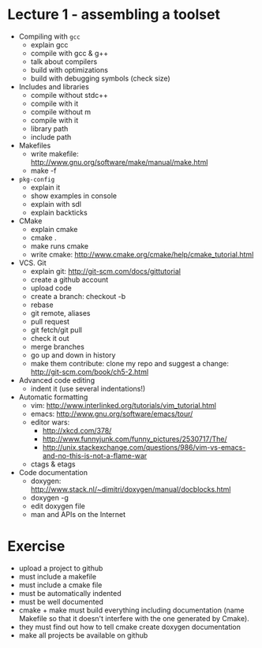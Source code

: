 # Lecture 1 - assembling a toolset

- Compiling with `gcc`
    - explain gcc
    - compile with gcc & g++
    - talk about compilers
    - build with optimizations
    - build with debugging symbols (check size)
- Includes and libraries
    - compile without stdc++
    - compile with it
    - compile without m
    - compile with it
    - library path
    - include path
- Makefiles
    - write makefile: http://www.gnu.org/software/make/manual/make.html
    - make -f
- `pkg-config`
    - explain it
    - show examples in console
    - explain with sdl
    - explain backticks
- CMake
    - explain cmake
    - cmake .
    - make runs cmake
    - write cmake: http://www.cmake.org/cmake/help/cmake_tutorial.html
- VCS. Git
    - explain git: http://git-scm.com/docs/gittutorial
    - create a github account
    - upload code
    - create a branch: checkout -b
    - rebase
    - git remote, aliases
    - pull request
    - git fetch/git pull
    - check it out
    - merge branches
    - go up and down in history
    - make them contribute: clone my repo and suggest a change: http://git-scm.com/book/ch5-2.html
- Advanced code editing
    - indent it (use several indentations!)
- Automatic formatting
    - vim: http://www.interlinked.org/tutorials/vim_tutorial.html
    - emacs: http://www.gnu.org/software/emacs/tour/
    - editor wars:
        - http://xkcd.com/378/
        - http://www.funnyjunk.com/funny_pictures/2530717/The/
        - http://unix.stackexchange.com/questions/986/vim-vs-emacs-and-no-this-is-not-a-flame-war
    - ctags & etags
- Code documentation
    - doxygen: http://www.stack.nl/~dimitri/doxygen/manual/docblocks.html
    - doxygen -g
    - edit doxygen file
    - man and APIs on the Internet

# Exercise

- upload a project to github
- must include a makefile
- must include a cmake file
- must be automatically indented
- must be well documented
- cmake + make must build everything including documentation (name Makefile so that it doesn't 
  interfere with the one generated by Cmake).
- they must find out how to tell cmake create doxygen documentation
- make all projects be available on github

